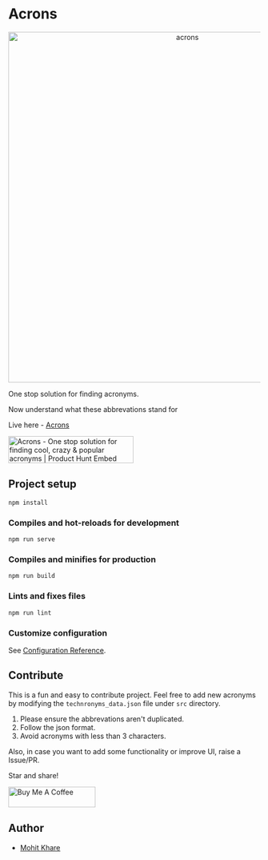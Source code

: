 # Acrons

<p align="center">
<img alt="acrons" title="Acrons" src="https://raw.githubusercontent.com/mkfeuhrer/acrons/master/acrons-demo.png" width="700" height="auto" />
</p>

One stop solution for finding acronyms.

Now understand what these abbrevations stand for

Live here - [Acrons](https://acrons.vercel.app)

<a href="https://www.producthunt.com/posts/acrons?utm_source=badge-featured&utm_medium=badge&utm_souce=badge-acrons" target="_blank"><img src="https://api.producthunt.com/widgets/embed-image/v1/featured.svg?post_id=200817&theme=light" alt="Acrons - One stop solution for finding cool, crazy & popular acronyms | Product Hunt Embed" style="width: 250px; height: 54px;" width="250px" height="54px" /></a>

## Project setup

```
npm install
```

### Compiles and hot-reloads for development

```
npm run serve
```

### Compiles and minifies for production

```
npm run build
```

### Lints and fixes files

```
npm run lint
```

### Customize configuration

See [Configuration Reference](https://cli.vuejs.org/config/).

## Contribute

This is a fun and easy to contribute project. Feel free to add new acronyms by modifying the `technronyms_data.json` file under `src` directory.

1. Please ensure the abbrevations aren't duplicated.
2. Follow the json format.
3. Avoid acronyms with less than 3 characters.

Also, in case you want to add some functionality or improve UI, raise a Issue/PR.

Star and share!

<a href="https://www.buymeacoffee.com/chHAzigTb" target="_blank"><img src="https://cdn.buymeacoffee.com/buttons/default-orange.png" alt="Buy Me A Coffee" height="41" width="174"></a>

## Author

- [Mohit Khare](https://mohitkhare.com)
